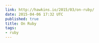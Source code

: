 ```yaml
---
link: http://hawkins.io/2015/03/on-ruby/
date: 2015-04-06 17:32 UTC
published: true
title: On Ruby
tags:
- ruby
---
```



